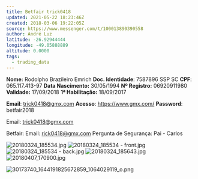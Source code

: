 ```yaml
---
title: Betfair trick0418
updated: 2021-05-22 18:23:46Z
created: 2018-03-06 19:22:05Z
source: https://www.messenger.com/t/100013890390558
author: André Luz
latitude: -26.92944444
longitude: -49.05888889
altitude: 0.0000
tags:
  - trading_data
---
```


**Nome:** Rodolpho Brazileiro Emrich
**Doc. Identidade**: 7587896 SSP SC
**CPF**: 065.117.413-97
**Data Nascimento:** 30/05/1994
**Nº Registro:** 06920911980
**Validade:** 17/09/2018
**1ª Habilitação:** 18/09/2017

**Email**: [trick0418@gmx.com](mailto:trick0418@gmx.com)
**Acesso**: https://www.gmx.com/
**Password**: betfair2018

Email: trick0418@gmx.com

Betfair:
Email: rick0418@gmx.com
Pergunta de Segurança: Pai - Carlos

![20180324_185534.jpg](20180324_185534.jpg)
![20180324_185534 - front.jpg](20180324_185534_-_front.jpg)
![20180324_185534 - back.jpg](20180324_185534_-_back.jpg)
![20180324_185643.jpg](20180324_185643.jpg)
![20180407_170900.jpg](20180407_170900.jpg)

![30173740_1644191825672859_1064029119_o.png](30173740_1644191825672859_106402)